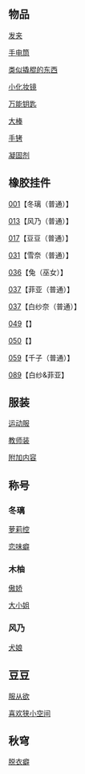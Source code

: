 ## 物品

[发夹](02木柚.md)

[手电筒](02木柚.md)

[类似撬棍的东西](03千子.md)

[小化妆镜](04雪奈.md)

[万能钥匙](04雪奈.md)

[大棒](10心羽.md)

[手铐](10心羽.md)

[凝固剂](13萌羽.md)

## 橡胶挂件

[001](02木柚.md)【冬璃（普通）】

[013](06出教学楼剧情.md)【风乃（普通）】

[017](06出教学楼剧情.md)【豆豆（普通）】

[031](05兔.md)【雪奈（普通）】

[036](04雪奈.md)【兔（巫女）】

[037](07菲亚.md)【菲亚（普通）】

[037](08白纱奈.md)【白纱奈（普通）】

[049](14纱夏.md)【】

[050](13萌羽.md)【】

[059](03千子.md)【千子（普通）】

[089](09菲亚&白纱奈EX.md)【白纱&菲亚】

## 服装

[运动服](02木柚.md)

[教师装](09菲亚&白纱奈EX.md)

[附加内容](06出教学楼剧情.md)

## 称号

### 冬璃

[萝莉控](02木柚.md)

[恋味癖](04雪奈.md)

### 木柚

[傲娇](03千子.md)

[大小姐](14纱夏.md)

### 风乃

[犬娘](07菲亚.md)

## 豆豆

[服从欲](08白纱奈.md)

[喜欢狭小空间](10心羽.md)

## 秋穹

[脱衣癖](13萌羽.md)